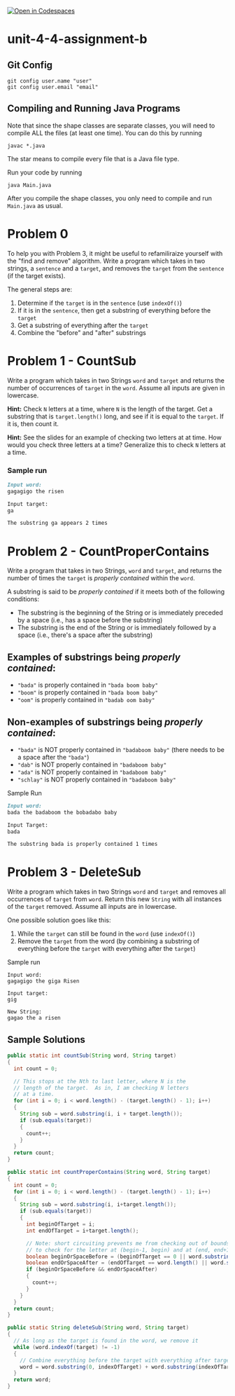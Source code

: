 [![Open in Codespaces](https://classroom.github.com/assets/launch-codespace-2972f46106e565e64193e422d61a12cf1da4916b45550586e14ef0a7c637dd04.svg)](https://classroom.github.com/open-in-codespaces?assignment_repo_id=17116680)
# unit-4-4-assignment-b

## Git Config
```
git config user.name "user"
git config user.email "email"
```

## Compiling and Running Java Programs
Note that since the shape classes are separate classes, you will need to compile ALL the files (at least one time).  You can do this by running
```
javac *.java
```
The star means to compile every file that is a Java file type.

Run your code by running
```
java Main.java
```

After you compile the shape classes, you only need to compile and run `Main.java` as usual.

# Problem 0
To help you with Problem 3, it might be useful to refamiliraize yourself with the "find and remove" algorithm.  Write a program which takes in two strings, a `sentence` and a `target`, and removes the `target` from the `sentence` (if the target exists).

The general steps are:
1. Determine if the `target` is in the `sentence` (use `indexOf()`)
2. If it is in the `sentence`, then get a substring of everything before the `target`
3. Get a substring of everything after the `target`
4. Combine the "before" and "after" substrings

# Problem 1 - CountSub
Write a program which takes in two Strings `word` and `target` and returns the number of occurrences of `target` in the `word`.  Assume all inputs are given in lowercase.

**Hint:** Check `N` letters at a time, where `N` is the length of the target.  Get a substring that is `target.length()` long, and see if it is equal to the `target`.  If it is, then count it.

**Hint:** See the slides for an example of checking two letters at at time.  How would you check three letters at a time?  Generalize this to check `N` letters at a time.

### Sample run
```md
Input word:
gagagigo the risen

Input target:
ga

The substring ga appears 2 times
```

# Problem 2 - CountProperContains
Write a program that takes in two Strings, `word` and `target`, and returns the number of times the `target` is *properly contained* within the `word`.

A substring is said to be *properly contained* if it meets both of the following conditions:
* The substring is the beginning of the String or is immediately preceded by a space (i.e., has a space before the substring)
* The substring is the end of the String or is immediately followed by a space (i.e., there's a space after the substring)

## Examples of substrings being *properly contained*:
* `"bada"` is properly contained in `"bada boom baby"`
* `"boom"` is properly contained in `"bada boom baby"`
* `"oom"` is properly contained in `"badab oom baby"`

## Non-examples of substrings being *properly contained*:
* `"bada"` is NOT properly contained in `"badaboom baby"` (there needs to be a space after the `"bada"`)
* `"dab"` is NOT properly contained in `"badaboom baby"`
* `"ada"` is NOT properly contained in `"badaboom baby"`
* `"schlay"` is NOT properly contained in `"badaboom baby"`

Sample Run
```md
Input word:
bada the badaboom the bobadabo baby

Input Target:
bada

The substring bada is properly contained 1 times
```

# Problem 3 - DeleteSub
Write a program which takes in two Strings `word` and `target` and removes all occurrences of `target` from `word`.  Return this new `String` with all instances of the `target` removed.  Assume all inputs are in lowercase.

One possible solution goes like this:
1. While the `target` can still be found in the `word` (use `indexOf()`)
2. Remove the `target` from the word (by combining a substring of everything before the `target` with everything after the `target`)

Sample run
```
Input word:
gagagigo the giga Risen

Input target:
gig

New String:
gagao the a risen
```

## Sample Solutions
```java
public static int countSub(String word, String target)
{
  int count = 0;

  // This stops at the Nth to last letter, where N is the
  // length of the target.  As in, I am checking N letters
  // at a time.
  for (int i = 0; i < word.length() - (target.length() - 1); i++)
  {
    String sub = word.substring(i, i + target.length());
    if (sub.equals(target))
    {
      count++;
    }
  }
  return count;
}

public static int countProperContains(String word, String target)
{
  int count = 0;
  for (int i = 0; i < word.length() - (target.length() - 1); i++)
  {
    String sub = word.substring(i, i+target.length());
    if (sub.equals(target))
    {
      int beginOfTarget = i;
      int endOfTarget = i+target.length();

      // Note: short circuiting prevents me from checking out of bounds when I attempt
      // to check for the letter at (begin-1, begin) and at (end, end+1)
      boolean beginOrSpaceBefore = (beginOfTarget == 0 || word.substring(beginOfTarget-1, beginOfTarget).equals(" "));
      boolean endOrSpaceAfter = (endOfTarget == word.length() || word.substring(endOfTarget, endOfTarget+1).equals(" "));
      if (beginOrSpaceBefore && endOrSpaceAfter)
      {
        count++;
      }
    }
  }
  return count;
}

public static String deleteSub(String word, String target)
{
  // As long as the target is found in the word, we remove it
  while (word.indexOf(target) != -1)
  {
    // Combine everything before the target with everything after target
    word = word.substring(0, indexOfTarget) + word.substring(indexOfTarget + target.length());
  }
  return word;
}
```
